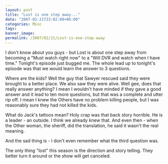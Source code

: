 ```yaml
---
layout: post
title: "Lost is one step away..."
date: "2007-02-21T23:02:00+06:00"
categories: Misc 
tags: 
banner_image: 
permalink: /2007/02/21/Lost-is-one-step-away
---
```


I don't know about you guys - but Lost is about one step away from becoming a "Must watch right now" to a "Will DVR and watch when I have time." Tonight's episode just bugged me. The whole lead up to tonight's episode was that we would learn the answer to 3 questions.

Where are the kids? Well the guy that Sawyer rescued said they were brought to a better place. We also saw they were alive. Well gee, does that really answer anything? I mean I wouldn't have minded if they gave a good answer and it lead to ten more questions, but that was a complete and utter rip off. I mean I knew the Others have no problem killing people, but I was reasonably sure they had not killed the kids.

What do Jack's tattoos mean? Holy crap was that back story horrible. He is a leader - an outside. I think we already knew that. And even then - when the Other woman, the sheriff, did the translation, he said it wasn't the real meaning.

And the sad thing is - I don't even remember what the third question was.

The only thing "lost" this season is the direction and story telling. They better turn it around or the show will get canceled.